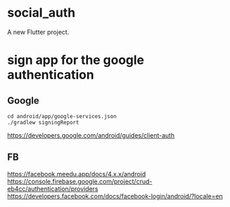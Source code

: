 # social_auth

A new Flutter project.


# sign app for the google authentication
## Google
```
cd android/app/google-services.json
./gradlew signingReport
```
https://developers.google.com/android/guides/client-auth  

## FB
https://facebook.meedu.app/docs/4.x.x/android
https://console.firebase.google.com/project/crud-eb4cc/authentication/providers
https://developers.facebook.com/docs/facebook-login/android/?locale=en

